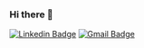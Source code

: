 ### Hi there 👋

[![Linkedin Badge](https://img.shields.io/badge/-Igor%20Souza-00875f?style=flat-square&logo=Linkedin&logoColor=white&link=https://www.linkedin.com/in/akaigao/)](https://www.linkedin.com/in/akaigao/) 
[![Gmail Badge](https://img.shields.io/badge/-igorsouzafss@gmail.com-00875f?style=flat-square&logo=Gmail&logoColor=white&link=mailto:igorsouzafss@gmail.com)](mailto:igorsouzafss@gmail.com)
